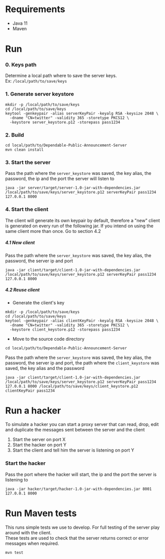 # Requirements
- Java 11
- Maven

# Run
### 0. Keys path
Determine a local path where to save the server keys.  
Ex: `/local/path/to/save/keys`

### 1. Generate server keystore
```shell script
mkdir -p /local/path/to/save/keys
cd /local/path/to/save/keys
keytool -genkeypair -alias serverKeyPair -keyalg RSA -keysize 2048 \
  -dname "CN=twitter" -validity 365 -storetype PKCS12 \
  -keystore server_keystore.p12 -storepass pass1234
```

### 2. Build
```shell script
cd local/path/to/Dependable-Public-Announcement-Server 
mvn clean install
```

### 3. Start the server
Pass the path where the `server_keystore` was saved, the key alias, the password, the ip and the port the server will listen to
```shell script
java -jar server/target/server-1.0-jar-with-dependencies.jar /local/path/to/save/keys/server_keystore.p12 serverKeyPair pass1234 127.0.0.1 8000
```

### 4. Start the client
The client will generate its own keypair by default, therefore a "new" client is generated on every run of the following jar. 
If you intend on using the same client more than once. Go to section 4.2
##### 4.1 New client  
Pass the path where the `server_keystore` was saved, the key alias, the password, the server ip and port
```shell script
java -jar client/target/client-1.0-jar-with-dependencies.jar /local/path/to/save/keys/server_keystore.p12 serverKeyPair pass1234 127.0.0.1 8000
```

##### 4.2 Reuse client
- Generate the client's key
```shell script
mkdir -p /local/path/to/save/keys
cd /local/path/to/save/keys
keytool -genkeypair -alias clientKeyPair -keyalg RSA -keysize 2048 \
  -dname "CN=twitter" -validity 365 -storetype PKCS12 \
  -keystore client_keystore.p12 -storepass pass1234
```
- Move to the source code directory
```shell script
cd local/path/to/Dependable-Public-Announcement-Server 
```
Pass the path where the `server_keystore` was saved, the key alias, the password, the server ip and port, the path where the `client_keystore` was saved, the key alias and the password
```shell script
java -jar client/target/client-1.0-jar-with-dependencies.jar /local/path/to/save/keys/server_keystore.p12 serverKeyPair pass1234 127.0.0.1 8000 /local/path/to/save/keys/client_keystore.p12 clientKeyPair pass1234
```

# Run a hacker
To simulate a hacker you can start a proxy server that can read, drop, edit and duplicate the messages sent between the server and the client  
1. Start the server on port X
2. Start the hacker on port Y
3. Start the client and tell him the server is listening on port Y

### Start the hacker
Pass the port where the hacker will start, the ip and the port the server is listening to
```shell script
java -jar hacker/target/hacker-1.0-jar-with-dependencies.jar 8001 127.0.0.1 8000
```

# Run Maven tests
This runs simple tests we use to develop. For full testing of the server play around with the client.  
These tests are used to check that the server returns correct or error messages when required.
```shell script
mvn test
```

